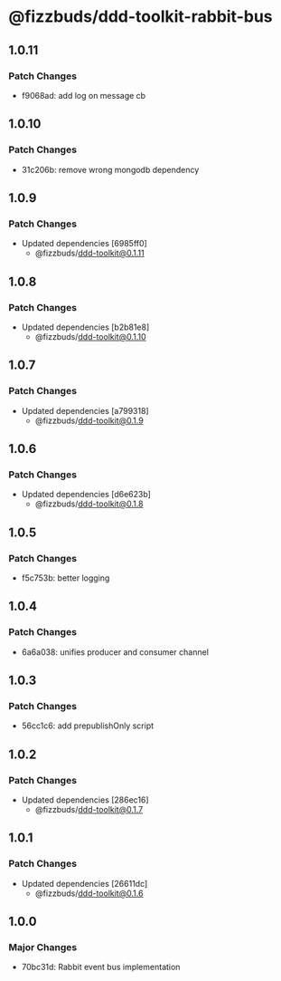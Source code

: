# @fizzbuds/ddd-toolkit-rabbit-bus

## 1.0.11

### Patch Changes

- f9068ad: add log on message cb

## 1.0.10

### Patch Changes

- 31c206b: remove wrong mongodb dependency

## 1.0.9

### Patch Changes

- Updated dependencies [6985ff0]
  - @fizzbuds/ddd-toolkit@0.1.11

## 1.0.8

### Patch Changes

- Updated dependencies [b2b81e8]
  - @fizzbuds/ddd-toolkit@0.1.10

## 1.0.7

### Patch Changes

- Updated dependencies [a799318]
  - @fizzbuds/ddd-toolkit@0.1.9

## 1.0.6

### Patch Changes

- Updated dependencies [d6e623b]
  - @fizzbuds/ddd-toolkit@0.1.8

## 1.0.5

### Patch Changes

- f5c753b: better logging

## 1.0.4

### Patch Changes

- 6a6a038: unifies producer and consumer channel

## 1.0.3

### Patch Changes

- 56cc1c6: add prepublishOnly script

## 1.0.2

### Patch Changes

- Updated dependencies [286ec16]
  - @fizzbuds/ddd-toolkit@0.1.7

## 1.0.1

### Patch Changes

- Updated dependencies [26611dc]
  - @fizzbuds/ddd-toolkit@0.1.6

## 1.0.0

### Major Changes

- 70bc31d: Rabbit event bus implementation
